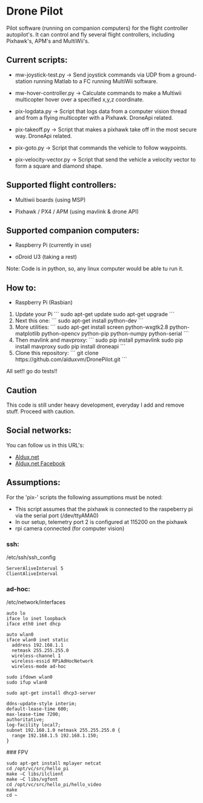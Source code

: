 # Drone Pilot

 Pilot software (running on companion computers) for the flight controller autopilot's. It can control and fly several flight controllers, including Pixhawk's, APM's and MultiWii's.

## Current scripts:

* mw-joystick-test.py -> Send joystick commands via UDP from a ground-station running Matlab to a FC running MultiWii software.

* mw-hover-controller.py -> Calculate commands to make a Multiwii multicopter hover over a specified x,y,z coordinate.

* pix-logdata.py -> Script that logs data from a computer vision thread and from a flying multicopter with a Pixhawk. DroneApi related.

* pix-takeoff.py -> Script that makes a pixhawk take off in the most secure way. DroneApi related.

* pix-goto.py -> Script that commands the vehicle to follow waypoints. 

* pix-velocity-vector.py -> Script that send the vehicle a velocity vector to form a square and diamond shape.

## Supported flight controllers:

* Multiwii boards (using MSP)

* Pixhawk / PX4 / APM (using mavlink & drone API)

## Supported companion computers: 

* Raspberry Pi (currently in use)

* oDroid U3 (taking a rest)

Note: Code is in python, so, any linux computer would be able tu run it.

## How to:

* Raspberry Pi (Rasbian)

<ol>
<li> Update your Pi
```
sudo apt-get update
sudo apt-get upgrade
```
</li>
<li> Next this one:
```
sudo apt-get install python-dev
```
</li> 
<li> More utilities:
```
sudo apt-get install screen python-wxgtk2.8 python-matplotlib python-opencv python-pip python-numpy python-serial
```
</li> 
<li> Then mavlink and mavproxy:
```
sudo pip install pymavlink
sudo pip install mavproxy
sudo pip install droneapi
```
</li> 
<li> Clone this repository:
```
git clone https://github.com/alduxvm/DronePilot.git
```
</li> 
</ol>

All set!! go do tests!!

## Caution

This code is still under heavy development, everyday I add and remove stuff. Proceed with caution.

## Social networks:

You can follow us in this URL's:

* [Aldux.net](http://aldux.net/)
* [Aldux.net Facebook](https://www.facebook.com/AlduxNet)

## Assumptions:

For the 'pix-' scripts the following assumptions must be noted:

* This script assumes that the pixhawk is connected to the raspeberry pi via the serial port (/dev/ttyAMA0)
* In our setup, telemetry port 2 is configured at 115200 on the pixhawk
* rpi camera connected (for computer vision) 

### ssh:

/etc/ssh/ssh_config
```
ServerAliveInterval 5
ClientAliveInterval
```

### ad-hoc:

/etc/network/interfaces
```
auto lo
iface lo inet loopback
iface eth0 inet dhcp
 
auto wlan0
iface wlan0 inet static
  address 192.168.1.1
  netmask 255.255.255.0
  wireless-channel 1
  wireless-essid RPiAdHocNetwork
  wireless-mode ad-hoc
```

```
sudo ifdown wlan0
sudo ifup wlan0
```

```
sudo apt-get install dhcp3-server
```

```
ddns-update-style interim;
default-lease-time 600;
max-lease-time 7200;
authoritative;
log-facility local7;
subnet 192.168.1.0 netmask 255.255.255.0 {
  range 192.168.1.5 192.168.1.150;
}
```

### FPV

```
sudo apt-get install mplayer netcat
cd /opt/vc/src/hello_pi
make –C libs/ilclient
make –C libs/vgfont
cd /opt/vc/src/hello_pi/hello_video
make
cd ~
```
